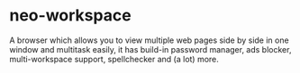 # neo-workspace
A browser which allows you to view multiple web pages side by side in one window and multitask easily, it has build-in password manager, ads blocker, multi-workspace support, spellchecker and (a lot) more.
